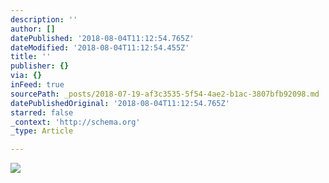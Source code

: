 ```yaml
---
description: ''
author: []
datePublished: '2018-08-04T11:12:54.765Z'
dateModified: '2018-08-04T11:12:54.455Z'
title: ''
publisher: {}
via: {}
inFeed: true
sourcePath: _posts/2018-07-19-af3c3535-5f54-4ae2-b1ac-3807bfb92098.md
datePublishedOriginal: '2018-08-04T11:12:54.765Z'
starred: false
_context: 'http://schema.org'
_type: Article

---
```

![](https://the-grid-user-content.s3-us-west-2.amazonaws.com/f390f0ce-afb4-4b2c-afdd-de6366368a2b.jpg)